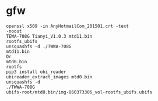 # gfw
<code>openssl x509 -in AnyHotmailCom_201501.crt -text -noout</code><br>
<code>TEWA-708G Tianyi_V1.0.3 mtd11.bin rootfs_ubifs</code><br>
<code>unsquashfs -d ./TWWA-708G mtd11.bin</code><br>
<code>Or</code><br>
<code>mtd0.bin rootfs</code><br>
<code>pip3 install ubi_reader</code><br>
<code>ubireader_extract_images mtd0.bin</code><br>
<code>unsquashfs -d ./TWWA-708G ubifs-root/mtd0.bin/img-860373306_vol-rootfs_ubifs.ubifs</code>
